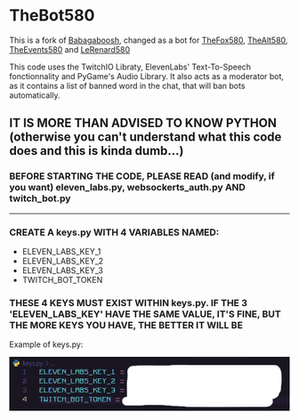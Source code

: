# TheBot580
This is a fork of [Babagaboosh](https://www.github.com/DougDougGithub/Babagaboosh), changed as a bot for [TheFox580](https://www.twitch.tv/thefox580), [TheAlt580](https://www.twitch.tv/thealt580), [TheEvents580](https://www.twitch.tv/theevents580) and [LeRenard580](https://www.twitch.tv/lerenard580)

This code uses the TwitchIO Libraty, ElevenLabs' Text-To-Speech fonctionnality and PyGame's Audio Library.
It also acts as a moderator bot, as it contains a list of banned word in the chat, that will ban bots automatically.

## IT IS MORE THAN ADVISED TO KNOW PYTHON (otherwise you can't understand what this code does and this is kinda dumb...)

### BEFORE STARTING THE CODE, PLEASE READ (and modify, if you want) eleven_labs.py, websockerts_auth.py AND twitch_bot.py
---
### CREATE A keys.py WITH 4 VARIABLES NAMED:
- ELEVEN_LABS_KEY_1
- ELEVEN_LABS_KEY_2
- ELEVEN_LABS_KEY_3
- TWITCH_BOT_TOKEN
### THESE 4 KEYS MUST EXIST WITHIN keys.py. IF THE 3 'ELEVEN_LABS_KEY' HAVE THE SAME VALUE, IT'S FINE, BUT THE MORE KEYS YOU HAVE, THE BETTER IT WILL BE

Example of keys.py:

![4 lines, each of them having a key masked by white drawing.](keys.png)
